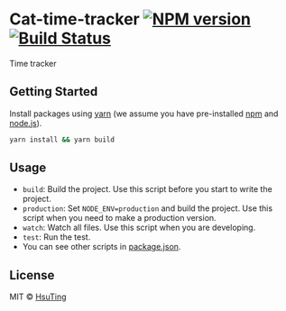 # Cat-time-tracker [![NPM version][npm-image]][npm-url] [![Build Status][travis-image]][travis-url]
Time tracker

## Getting Started
Install packages using [yarn](https://yarnpkg.com/) (we assume you have pre-installed [npm](https://www.npmjs.com/) and [node.js](https://nodejs.org/)).

```sh
yarn install && yarn build
```

## Usage
- `build`: Build the project. Use this script before you start to write the project.
- `production`: Set `NODE_ENV=production` and build the project. Use this script when you need to make a production version.
- `watch`: Watch all files. Use this script when you are developing.
- `test`: Run the test.
- You can see other scripts in [package.json](./package.json).

## License
MIT © [HsuTing](http://hsuting.com)

[npm-image]: https://badge.fury.io/js/cat-time-tracker.svg
[npm-url]: https://npmjs.org/package/cat-time-tracker
[travis-image]: https://travis-ci.org/HsuTing/cat-time-tracker.svg?branch=master
[travis-url]: https://travis-ci.org/HsuTing/cat-time-tracker
